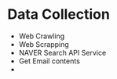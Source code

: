 # Data Collection

- Web Crawling
- Web Scrapping
- NAVER Search API Service
- Get Email contents
- 
